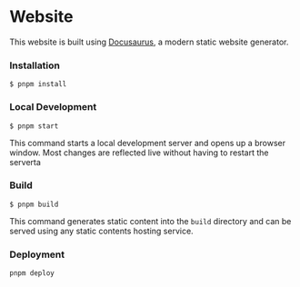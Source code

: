 # Website

This website is built using [Docusaurus](https://docusaurus.io/), a modern static website generator.

### Installation

```
$ pnpm install
```

### Local Development

```
$ pnpm start
```

This command starts a local development server and opens up a browser window. Most changes are reflected live without having to restart the serverta

### Build

```
$ pnpm build
```

This command generates static content into the `build` directory and can be served using any static contents hosting service.

### Deployment

```
pnpm deploy
```
